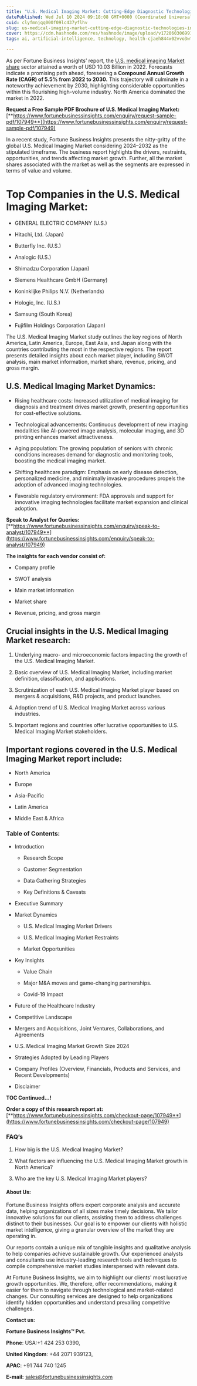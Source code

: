 ```yaml
---
title: "U.S. Medical Imaging Market: Cutting-Edge Diagnostic Technologies in the U.S."
datePublished: Wed Jul 10 2024 09:18:08 GMT+0000 (Coordinated Universal Time)
cuid: clyfmnjqq000f09lc437yflhv
slug: us-medical-imaging-market-cutting-edge-diagnostic-technologies-in-the-us
cover: https://cdn.hashnode.com/res/hashnode/image/upload/v1720603069914/e1a3b100-3850-45dc-b906-e25571afb87d.png
tags: ai, artificial-intelligence, technology, health-cjaeh844x02vvo3wtj5r2s75q, healthcare

---
```


As per Fortune Business Insights’ report, the [U.S. medical imaging Market share](https://www.fortunebusinessinsights.com/u-s-medical-imaging-market-107949) sector attained a worth of USD 10.03 Billion in 2022. Forecasts indicate a promising path ahead, foreseeing a **Compound Annual Growth Rate (CAGR) of 5.5% from 2022 to 2030.** This trajectory will culminate in a noteworthy achievement by 2030, highlighting considerable opportunities within this flourishing high-volume industry. North America dominated the market in 2022.

**Request a Free Sample PDF Brochure of U.S. Medical Imaging Market:** [**https://www.fortunebusinessinsights.com/enquiry/request-sample-pdf/107949**](https://www.fortunebusinessinsights.com/enquiry/request-sample-pdf/107949)

In a recent study, Fortune Business Insights presents the nitty-gritty of the global U.S. Medical Imaging Market considering 2024–2032 as the stipulated timeframe. The business report highlights the drivers, restraints, opportunities, and trends affecting market growth. Further, all the market shares associated with the market as well as the segments are expressed in terms of value and volume.

# **Top Companies in the U.S. Medical Imaging Market:**

* GENERAL ELECTRIC COMPANY (U.S.)
    
* Hitachi, Ltd. (Japan)
    
* Butterfly Inc. (U.S.)
    
* Analogic (U.S.)
    
* Shimadzu Corporation (Japan)
    
* Siemens Healthcare GmbH (Germany)
    
* Koninklijke Philips N.V. (Netherlands)
    
* Hologic, Inc. (U.S.)
    
* Samsung (South Korea)
    
* Fujifilm Holdings Corporation (Japan)
    

The U.S. Medical Imaging Market study outlines the key regions of North America, Latin America, Europe, East Asia, and Japan along with the countries contributing the most in the respective regions. The report presents detailed insights about each market player, including SWOT analysis, main market information, market share, revenue, pricing, and gross margin.

## U.S. Medical Imaging Market **Dynamics**:

* Rising healthcare costs: Increased utilization of medical imaging for diagnosis and treatment drives market growth, presenting opportunities for cost-effective solutions.
    
* Technological advancements: Continuous development of new imaging modalities like AI-powered image analysis, molecular imaging, and 3D printing enhances market attractiveness.
    
* Aging population: The growing population of seniors with chronic conditions increases demand for diagnostic and monitoring tools, boosting the medical imaging market.
    
* Shifting healthcare paradigm: Emphasis on early disease detection, personalized medicine, and minimally invasive procedures propels the adoption of advanced imaging technologies.
    
* Favorable regulatory environment: FDA approvals and support for innovative imaging technologies facilitate market expansion and clinical adoption.
    

**Speak to Analyst for Queries:** [**https://www.fortunebusinessinsights.com/enquiry/speak-to-analyst/107949**](https://www.fortunebusinessinsights.com/enquiry/speak-to-analyst/107949)

**The insights for each vendor consist of:**

* Company profile
    
* SWOT analysis
    
* Main market information
    
* Market share
    
* Revenue, pricing, and gross margin
    

## **Crucial insights in the U.S. Medical Imaging Market research:**

1. Underlying macro- and microeconomic factors impacting the growth of the U.S. Medical Imaging Market.
    
2. Basic overview of U.S. Medical Imaging Market, including market definition, classification, and applications.
    
3. Scrutinization of each U.S. Medical Imaging Market player based on mergers & acquisitions, R&D projects, and product launches.
    
4. Adoption trend of U.S. Medical Imaging Market across various industries.
    
5. Important regions and countries offer lucrative opportunities to U.S. Medical Imaging Market stakeholders.
    

## **Important regions covered in the U.S. Medical Imaging Market report include:**

* North America
    
* Europe
    
* Asia-Pacific
    
* Latin America
    
* Middle East & Africa
    

### **Table of Contents:**

* Introduction
    
    * Research Scope
        
    * Customer Segmentation
        
    * Data Gathering Strategies
        
    * Key Definitions & Caveats
        
* Executive Summary
    
* Market Dynamics
    
    * U.S. Medical Imaging Market Drivers
        
    * U.S. Medical Imaging Market Restraints
        
    * Market Opportunities
        
* Key Insights
    
    * Value Chain
        
    * Major M&A moves and game-changing partnerships.
        
    * Covid-19 Impact
        
* Future of the Healthcare Industry
    
* Competitive Landscape
    
* Mergers and Acquisitions, Joint Ventures, Collaborations, and Agreements
    
* U.S. Medical Imaging Market Growth Size 2024
    
* Strategies Adopted by Leading Players
    
* Company Profiles (Overview, Financials, Products and Services, and Recent Developments)
    
* Disclaimer
    

**TOC Continued…!**

**Order a copy of this research report at:** [**https://www.fortunebusinessinsights.com/checkout-page/107949**](https://www.fortunebusinessinsights.com/checkout-page/107949)

### **FAQ’s**

1. How big is the U.S. Medical Imaging Market?
    
2. What factors are influencing the U.S. Medical Imaging Market growth in North America?
    
3. Who are the key U.S. Medical Imaging Market players?
    

#### **About Us:**

Fortune Business Insights offers expert corporate analysis and accurate data, helping organizations of all sizes make timely decisions. We tailor innovative solutions for our clients, assisting them to address challenges distinct to their businesses. Our goal is to empower our clients with holistic market intelligence, giving a granular overview of the market they are operating in.

Our reports contain a unique mix of tangible insights and qualitative analysis to help companies achieve sustainable growth. Our experienced analysts and consultants use industry-leading research tools and techniques to compile comprehensive market studies interspersed with relevant data.

At Fortune Business Insights, we aim to highlight our clients' most lucrative growth opportunities. We, therefore, offer recommendations, making it easier for them to navigate through technological and market-related changes. Our consulting services are designed to help organizations identify hidden opportunities and understand prevailing competitive challenges.

**Contact us:**

**Fortune Business Insights™ Pvt.**

**Phone**: USA:+1 424 253 0390,

**United Kingdom**: +44 2071 939123,

**APAC**: +91 744 740 1245

**E-mail:** [sales@fortunebusinessinsights.com](mailto:sales@fortunebusinessinsights.com)